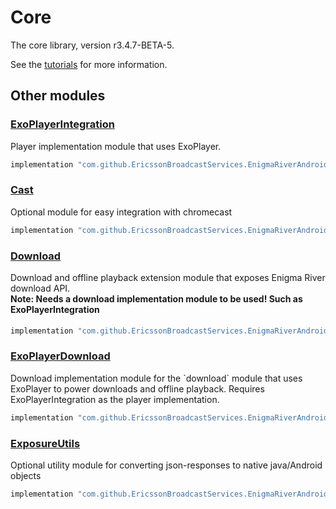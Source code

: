 # Core

The core library, version r3.4.7-BETA-5.

See the [tutorials](tutorials/index.md) for more information.

## Other modules

### [ExoPlayerIntegration](https://github.com/EricssonBroadcastServices/EnigmaRiverAndroidExoPlayerIntegration/tree/r3.4.7-BETA-5)

<p>Player implementation module that uses ExoPlayer.</p>

```gradle
implementation "com.github.EricssonBroadcastServices.EnigmaRiverAndroid:exoplayerintegration:r3.4.7-BETA-5"
```

### [Cast](https://github.com/EricssonBroadcastServices/EnigmaRiverAndroidCast/tree/r3.4.7-BETA-5)

<p>Optional module for easy integration with chromecast</p>

```gradle
implementation "com.github.EricssonBroadcastServices.EnigmaRiverAndroid:cast:r3.4.7-BETA-5"
```

### [Download](https://github.com/EricssonBroadcastServices/EnigmaRiverAndroidDownload/tree/r3.4.7-BETA-5)

<p>Download and offline playback extension module that exposes Enigma River download API.</p>
<h4 style="margin-top: -1em">Note: Needs a download implementation module to be used! Such as ExoPlayerIntegration</h4>

```gradle
implementation "com.github.EricssonBroadcastServices.EnigmaRiverAndroid:download:r3.4.7-BETA-5"
```

### [ExoPlayerDownload](https://github.com/EricssonBroadcastServices/EnigmaRiverAndroidExoPlayerDownload/tree/r3.4.7-BETA-5)

<p>Download implementation module for the `download` module that uses ExoPlayer to power downloads and offline playback. Requires ExoPlayerIntegration as the player implementation.</p>

```gradle
implementation "com.github.EricssonBroadcastServices.EnigmaRiverAndroid:exoPlayerDownload:r3.4.7-BETA-5"
```

### [ExposureUtils](https://github.com/EricssonBroadcastServices/EnigmaRiverAndroidExposureUtils/tree/r3.4.7-BETA-5)

<p>Optional utility module for converting json-responses to native java/Android objects</p>

```gradle
implementation "com.github.EricssonBroadcastServices.EnigmaRiverAndroid:exposureUtils:r3.4.7-BETA-5"
```